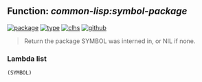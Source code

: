 ## Function: ***common-lisp:symbol-package***
[![package](https://img.shields.io/badge/Package-COMMON--LISP-5f9ea0.svg?style=social&colorA=999999)](../) [![type](https://img.shields.io/badge/Type-Function-5f9ea0.svg?style=social&colorA=999999)](../#function) [![clhs](https://img.shields.io/badge/CLHS-SYMBOL--PACKAGE-5f9ea0.svg?style=social&colorA=999999)](http://www.lispworks.com/documentation/HyperSpec/Body/f_symb_3.htm) [![github](https://img.shields.io/badge/GitHub-View_the_source-5f9ea0.svg?style=social&colorA=999999&logo=github)](https://github.com/sbcl/sbcl/blob/master/src/code/symbol.lisp/) 

> Return the package SYMBOL was interned in, or NIL if none.

### Lambda list
```
(SYMBOL)
```
